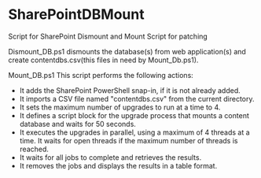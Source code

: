 # SharePointDBMount
Script for SharePoint Dismount and Mount Script for patching

Dismount_DB.ps1 dismounts the database(s) from web application(s) and create contentdbs.csv(this files in need by Mount_Db.ps1).

Mount_DB.ps1
This script performs the following actions:

- It adds the SharePoint PowerShell snap-in, if it is not already added.
- It imports a CSV file named "contentdbs.csv" from the current directory.
- It sets the maximum number of upgrades to run at a time to 4.
- It defines a script block for the upgrade process that mounts a content database and waits for 50 seconds.
- It executes the upgrades in parallel, using a maximum of 4 threads at a time. It waits for open threads if the maximum number of threads is reached.
- It waits for all jobs to complete and retrieves the results.
- It removes the jobs and displays the results in a table format.
